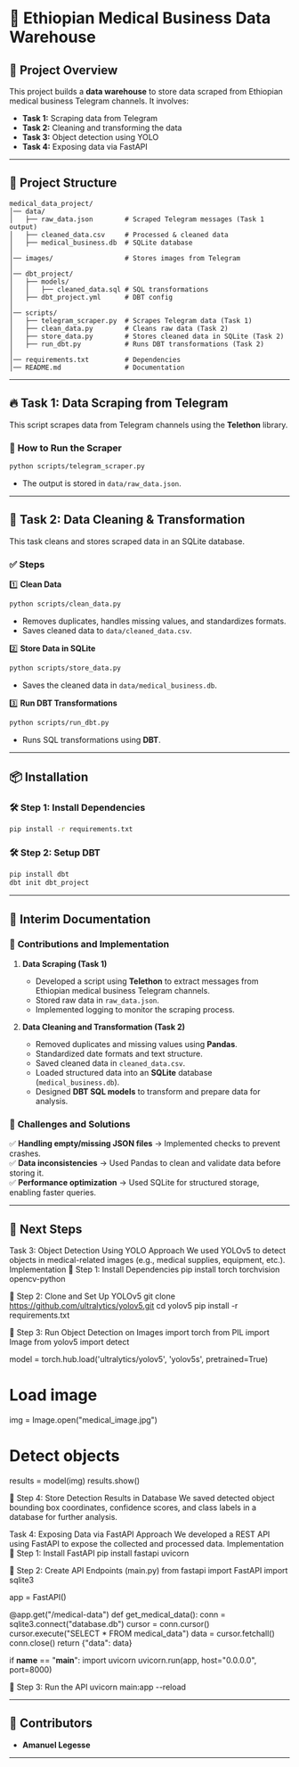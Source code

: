 # 🏥 Ethiopian Medical Business Data Warehouse  

## 📖 Project Overview  
This project builds a **data warehouse** to store data scraped from Ethiopian medical business Telegram channels. It involves:  
- **Task 1:** Scraping data from Telegram  
- **Task 2:** Cleaning and transforming the data  
- **Task 3:** Object detection using YOLO  
- **Task 4:** Exposing data via FastAPI  

---

## 📂 **Project Structure**  

```plaintext
medical_data_project/
│── data/                    
│   ├── raw_data.json        # Scraped Telegram messages (Task 1 output)
│   ├── cleaned_data.csv     # Processed & cleaned data
│   ├── medical_business.db  # SQLite database
│
│── images/                  # Stores images from Telegram
│
│── dbt_project/             
│   ├── models/
│   │   ├── cleaned_data.sql # SQL transformations
│   ├── dbt_project.yml      # DBT config
│
│── scripts/                 
│   ├── telegram_scraper.py  # Scrapes Telegram data (Task 1)
│   ├── clean_data.py        # Cleans raw data (Task 2)
│   ├── store_data.py        # Stores cleaned data in SQLite (Task 2)
│   ├── run_dbt.py           # Runs DBT transformations (Task 2)
│
│── requirements.txt         # Dependencies
│── README.md                # Documentation
```

---

## 🔥 **Task 1: Data Scraping from Telegram**  
This script scrapes data from Telegram channels using the **Telethon** library.  

### 📜 **How to Run the Scraper**
```bash
python scripts/telegram_scraper.py
```
- The output is stored in `data/raw_data.json`.

---

## 🧹 **Task 2: Data Cleaning & Transformation**  
This task cleans and stores scraped data in an SQLite database.  

### ✅ **Steps**
1️⃣ **Clean Data**
```bash
python scripts/clean_data.py
```
- Removes duplicates, handles missing values, and standardizes formats.  
- Saves cleaned data to `data/cleaned_data.csv`.  

2️⃣ **Store Data in SQLite**
```bash
python scripts/store_data.py
```
- Saves the cleaned data in `data/medical_business.db`.  

3️⃣ **Run DBT Transformations**
```bash
python scripts/run_dbt.py
```
- Runs SQL transformations using **DBT**.

---

## 📦 **Installation**  

### 🛠 **Step 1: Install Dependencies**  
```bash
pip install -r requirements.txt
```

### 🛠 **Step 2: Setup DBT**  
```bash
pip install dbt
dbt init dbt_project
```

---

## 📑 **Interim Documentation**  

### 📌 **Contributions and Implementation**  

1. **Data Scraping (Task 1)**  
   - Developed a script using **Telethon** to extract messages from Ethiopian medical business Telegram channels.  
   - Stored raw data in `raw_data.json`.  
   - Implemented logging to monitor the scraping process.  

2. **Data Cleaning and Transformation (Task 2)**  
   - Removed duplicates and missing values using **Pandas**.  
   - Standardized date formats and text structure.  
   - Saved cleaned data in `cleaned_data.csv`.  
   - Loaded structured data into an **SQLite** database (`medical_business.db`).  
   - Designed **DBT SQL models** to transform and prepare data for analysis.  

### 🔹 **Challenges and Solutions**  
✅ **Handling empty/missing JSON files** → Implemented checks to prevent crashes.  
✅ **Data inconsistencies** → Used Pandas to clean and validate data before storing it.  
✅ **Performance optimization** → Used SQLite for structured storage, enabling faster queries.  

---

## 🚀 **Next Steps**  
Task 3: Object Detection Using YOLO
Approach
We used YOLOv5 to detect objects in medical-related images (e.g., medical supplies, equipment, etc.).
Implementation
📌 Step 1: Install Dependencies
pip install torch torchvision opencv-python

📌 Step 2: Clone and Set Up YOLOv5
git clone https://github.com/ultralytics/yolov5.git
cd yolov5
pip install -r requirements.txt

📌 Step 3: Run Object Detection on Images
import torch
from PIL import Image
from yolov5 import detect

model = torch.hub.load('ultralytics/yolov5', 'yolov5s', pretrained=True)

# Load image
img = Image.open("medical_image.jpg")

# Detect objects
results = model(img)
results.show()

📌 Step 4: Store Detection Results in Database
 We saved detected object bounding box coordinates, confidence scores, and class labels in a database for further analysis.

Task 4: Exposing Data via FastAPI
Approach
We developed a REST API using FastAPI to expose the collected and processed data.
Implementation
📌 Step 1: Install FastAPI
pip install fastapi uvicorn

📌 Step 2: Create API Endpoints (main.py)
from fastapi import FastAPI
import sqlite3

app = FastAPI()

@app.get("/medical-data")
def get_medical_data():
    conn = sqlite3.connect("database.db")
    cursor = conn.cursor()
    cursor.execute("SELECT * FROM medical_data")
    data = cursor.fetchall()
    conn.close()
    return {"data": data}

if __name__ == "__main__":
    import uvicorn
    uvicorn.run(app, host="0.0.0.0", port=8000)

📌 Step 3: Run the API
uvicorn main:app --reload
 

---

## 🤝 **Contributors**  
- **Amanuel Legesse**  

---
